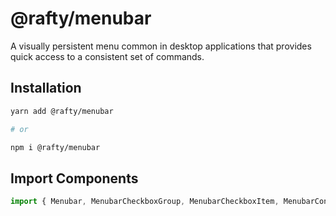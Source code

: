 # @rafty/menubar

A visually persistent menu common in desktop applications that provides quick access to a consistent set of commands.

## Installation

```sh
yarn add @rafty/menubar

# or

npm i @rafty/menubar
```

## Import Components

```jsx
import { Menubar, MenubarCheckboxGroup, MenubarCheckboxItem, MenubarContent, MenubarGroup, MenubarItem, MenubarLabel, MenubarMenu, MenubarRadioGroup, MenubarRadioItem, MenubarSeparator, MenubarSub, MenubarSubContent, MenubarSubTrigger, MenubarTrigger } from "@rafty/menubar";
```
